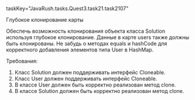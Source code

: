 taskKey="JavaRush.tasks.Quest3.task21.task2107"

Глубокое клонирование карты

Обеспечь возможность клонирования объекта класса Solution используя глубокое клонирование.
Данные в карте users также должны быть клонированы.
Не забудь о методах equals и hashCode для корректного добавления элементов типа User в HashMap.


Требования:
1.	Класс Solution должен поддерживать интерфейс Cloneable.
2.	Класс User должен поддерживать интерфейс Cloneable.
3.	В классе User должен быть корректно реализован метод clone.
4.	В классе Solution должен быть корректно реализован метод clone.


